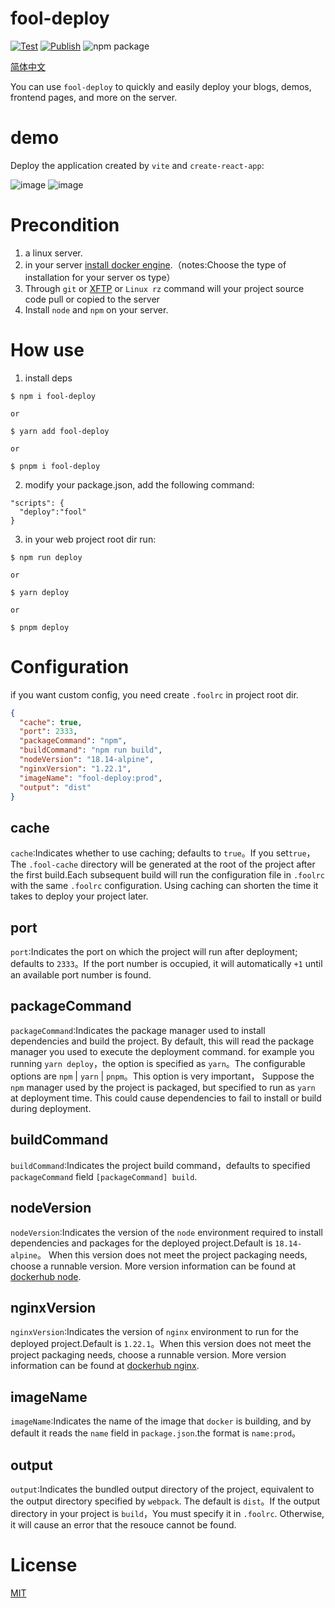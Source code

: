 # fool-deploy

[![Test](https://github.com/thomas-void0/fool-deploy/actions/workflows/test.yml/badge.svg)](https://github.com/thomas-void0/fool-deploy/actions/workflows/test.yml)
[![Publish](https://github.com/thomas-void0/fool-deploy/actions/workflows/publish.yml/badge.svg)](https://github.com/thomas-void0/fool-deploy/actions/workflows/publish.yml) <img src="https://img.shields.io/npm/v/fool-deploy.svg" alt="npm package">

[简体中文](./README.zh.md)

You can use `fool-deploy` to quickly and easily deploy your blogs, demos, frontend pages, and more on the server.

# demo

Deploy the application created by `vite` and `create-react-app`:

![image](https://user-images.githubusercontent.com/48620706/227898197-5314717d-5184-4d64-b7c9-d6f0bfe9b8d2.png)
![image](https://user-images.githubusercontent.com/48620706/227898276-aeea45d6-9d6b-40f4-90cc-aa48b73ba420.png)

# Precondition

1. a linux server.
2. in your server [install docker engine](https://docs.docker.com/engine/install/centos/).（notes:Choose the type of installation for your server os type）
3. Through `git` or [XFTP](https://www.xshell.com/en/xftp/) or `Linux rz` command will your project source code pull or copied to the server
4. Install `node` and `npm` on your server.

# How use

1. install deps

```shell
$ npm i fool-deploy

or

$ yarn add fool-deploy

or

$ pnpm i fool-deploy
```

2. modify your package.json, add the following command:

```shell
"scripts": {
  "deploy":"fool"
}
```

3. in your web project root dir run:

```shell
$ npm run deploy

or

$ yarn deploy

or

$ pnpm deploy
```

# Configuration

if you want custom config, you need create `.foolrc` in project root dir.

```json
{
  "cache": true,
  "port": 2333,
  "packageCommand": "npm",
  "buildCommand": "npm run build",
  "nodeVersion": "18.14-alpine",
  "nginxVersion": "1.22.1",
  "imageName": "fool-deploy:prod",
  "output": "dist"
}
```

## cache

`cache`:Indicates whether to use caching; defaults to `true`。If you set`true`，The `.fool-cache` directory will be generated at the root of the project after the first build.Each subsequent build will run the configuration file in `.foolrc` with the same `.foolrc` configuration.
Using caching can shorten the time it takes to deploy your project later.

## port

`port`:Indicates the port on which the project will run after deployment; defaults to `2333`。If the port number is occupied, it will automatically `+1` until an available port number is found.

## packageCommand

`packageCommand`:Indicates the package manager used to install dependencies and build the project. By default, this will read the package manager you used to execute the deployment command.
for example you running `yarn deploy`，the option is specified as `yarn`。The configurable options are `npm` | `yarn` | `pnpm`。This option is very important，
Suppose the `npm` manager used by the project is packaged, but specified to run as `yarn` at deployment time. This could cause dependencies to fail to install or build during deployment.

## buildCommand

`buildCommand`:Indicates the project build command，defaults to specified `packageCommand` field `[packageCommand] build`.

## nodeVersion

`nodeVersion`:Indicates the version of the `node` environment required to install dependencies and packages for the deployed project.Default is `18.14-alpine`。
When this version does not meet the project packaging needs, choose a runnable version. More version information can be found at [dockerhub node](https://hub.docker.com/_/node).

## nginxVersion

`nginxVersion`:Indicates the version of `nginx` environment to run for the deployed project.Default is `1.22.1`。When this version does not meet the project packaging needs, choose a runnable version. More version information can be found at [dockerhub nginx](https://hub.docker.com/_/nginx).

## imageName

`imageName`:Indicates the name of the image that `docker` is building, and by default it reads the `name` field in `package.json`.the format is `name:prod`。

## output

`output`:Indicates the bundled output directory of the project, equivalent to the output directory specified by `webpack`. The default is `dist`。If the output directory in your project is `build`，You must specify it in `.foolrc`. Otherwise, it will cause an error that the resouce cannot be found.

# License

[MIT](./LICENSE)
